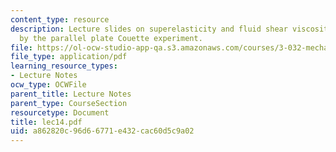 ```yaml
---
content_type: resource
description: Lecture slides on superelasticity and fluid shear viscosity as measured
  by the parallel plate Couette experiment.
file: https://ol-ocw-studio-app-qa.s3.amazonaws.com/courses/3-032-mechanical-behavior-of-materials-fall-2007/a862820c96d66771e432cac60d5c9a02_lec14.pdf
file_type: application/pdf
learning_resource_types:
- Lecture Notes
ocw_type: OCWFile
parent_title: Lecture Notes
parent_type: CourseSection
resourcetype: Document
title: lec14.pdf
uid: a862820c-96d6-6771-e432-cac60d5c9a02
---
```

